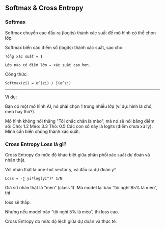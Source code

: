 ## Softmax & Cross Entropy

### Softmax

Softmax chuyển các đầu ra (logits) thành xác suất để mô hình có thể chọn lớp.

Softmax biến các điểm số (logits) thành xác suất, sao cho:

    Tổng xác suất = 1

    Lớp nào có điểm lớn → xác suất cao hơn.

Công thức:

    Softmax(zi) = e^(zi) / ∑(e^zj)

___
Ví dụ:

Bạn có một mô hình AI, nó phải chọn 1 trong nhiều lớp (ví dụ: hình là chó, mèo hay thỏ?).

Mô hình không nói thẳng "Tôi chắc chắn là mèo", mà nó sẽ nói bằng điểm số:
    Chó: 1.2
    Mèo: 3.3
    Thỏ: 0.5
Các con số này là logits (điểm chưa xử lý). Mình cần biến chúng thành xác suất.

### Cross Entropy Loss là gì?

Cross Entropy đo mức độ khác biệt giữa phân phối xác suất dự đoán và nhãn thật.

Với nhãn thật là one-hot vector y, và đầu ra dự đoán y^

    Loss = -∑ yi*log(yi^)* 1/N


Giả sử nhãn thật là “mèo” (class 1). Mà model lại bảo “tôi nghĩ 85% là mèo”, thì 

loss sẽ thấp.

Nhưng nếu model bảo “tôi nghĩ 5% là mèo”, thì loss cao.

Cross Entropy đo mức độ lệch giữa dự đoán và thực tế.
